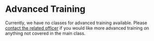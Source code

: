 # Advanced Training

Currently, we have no classes for advanced training available. Please [contact the related officer](../current_officers.md#officers) if you would like more advanced training on anything not covered in the main class.